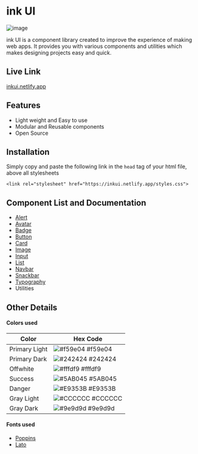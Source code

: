 
# ink UI

![image](https://user-images.githubusercontent.com/33786522/154935393-82e7e2a7-2029-479b-81b7-946d78552df4.png)

ink UI is a component library created to improve the experience of making web apps. It provides you with various components and utilities which makes designing projects easy and quick.




## Live Link

[inkui.netlify.app](https://inkui.netlify.app)


## Features

- Light weight and Easy to use
- Modular and Reusable components 
- Open Source


## Installation

Simply copy and paste the following link in the ```head``` tag of your html file, above all stylesheets

```
<link rel="stylesheet" href="https://inkui.netlify.app/styles.css">
```

## Component List and Documentation

- [Alert](https://inkui.netlify.app/docs/alert.html)
- [Avatar](https://inkui.netlify.app/docs/avatar.html)
- [Badge](https://inkui.netlify.app/docs/badge.html)
- [Button](https://inkui.netlify.app/docs/button.html)
- [Card](https://inkui.netlify.app/docs/card.html)
- [Image](https://inkui.netlify.app/docs/image.html)
- [Input](https://inkui.netlify.app/docs/input.html)
- [List](https://inkui.netlify.app/docs/list.html)
- [Navbar](https://inkui.netlify.app/docs/navbar.html)
- [Snackbar](https://inkui.netlify.app/docs/snackbar.html)
- [Typography](https://inkui.netlify.app/docs/typography.html)
- Utilities

## Other Details

#### Colors used
| Color         | Hex Code                                                          |
|---------------|-------------------------------------------------------------------|
| Primary Light | ![#f59e04](https://via.placeholder.com/10/f59e04?text=+) #f59e04  |
| Primary Dark  | ![#242424](https://via.placeholder.com/10/242424?text=+)  #242424 |
| Offwhite      | ![#fffdf9](https://via.placeholder.com/10/fffdf9?text=+)  #fffdf9 |
| Success       | ![#5AB045](https://via.placeholder.com/10/5AB045?text=+)  #5AB045 |
| Danger        | ![#E9353B](https://via.placeholder.com/10/E9353B?text=+)  #E9353B |
| Gray Light    | ![#CCCCCC](https://via.placeholder.com/10/CCCCCC?text=+)  #CCCCCC |
| Gray Dark     | ![#9e9d9d](https://via.placeholder.com/10/9e9d9d?text=+)  #9e9d9d |

#### Fonts used

- [Poppins](https://fonts.google.com/specimen/Poppins)
- [Lato](https://fonts.google.com/specimen/Lato)
